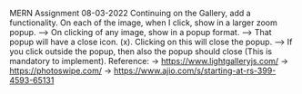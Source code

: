 MERN Assignment 08-03-2022
Continuing on the Gallery, add a functionality. On each of the image, when I click, show in a larger zoom popup. --> On clicking of any image, show in a popup format. --> That popup will have a close icon. (x). Clicking on this will close the popup. --> If you click outside the popup, then also the popup should close (This is mandatory to implement).
Reference: -> https://www.lightgalleryjs.com/ -> https://photoswipe.com/ -> https://www.ajio.com/s/starting-at-rs-399-4593-65131
